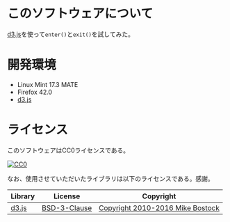 # このソフトウェアについて

[d3.js](https://d3js.org/)を使って`enter()`と`exit()`を試してみた。

# 開発環境

* Linux Mint 17.3 MATE
* Firefox 42.0
* [d3.js](https://d3js.org/)

# ライセンス

このソフトウェアはCC0ライセンスである。

[![CC0](http://i.creativecommons.org/p/zero/1.0/88x31.png "CC0")](http://creativecommons.org/publicdomain/zero/1.0/deed.ja)

なお、使用させていただいたライブラリは以下のライセンスである。感謝。

Library|License|Copyright
-------|-------|---------
[d3.js](https://d3js.org/)|[BSD-3-Clause](https://opensource.org/licenses/BSD-3-Clause)|[Copyright 2010-2016 Mike Bostock](https://github.com/d3/d3/blob/master/LICENSE)

